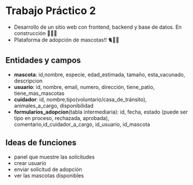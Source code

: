 # Trabajo Práctico 2
- Desarrollo de un sitio web con frontend, backend y base de datos. En construcción 👷🏽🚧
- Plataforma de adopción de mascotas!! 🐈🦜🐇

## Entidades y campos 
- **mascota**: id,nombre, especie, edad_estimada, tamaño, esta_vacunado, descripcion
- **usuario**: id, nombre, email, numero, dirección, tiene_patio, tiene_mas_mascotas
- **cuidador**: id, nombre,tipo(voluntario/casa_de_tránsito), animales_a_cargo, disponibilidad
- **formularios_adopcion**(tabla intermediaria): id, fecha, estado (puede ser tipo en proceso, rechazada, aprobada),
comentario,id_cuidador_a_cargo, id_usuario, id_mascota 

## Ideas de funciones
- panel que muestre las solicitudes
- crear usuario
- enviar solicitud de adopción
- ver las mascotas disponibles